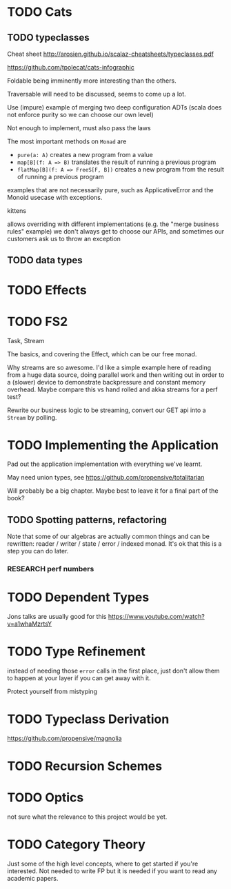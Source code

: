

# TODO Cats

## TODO typeclasses

Cheat sheet <http://arosien.github.io/scalaz-cheatsheets/typeclasses.pdf>

<https://github.com/tpolecat/cats-infographic>

Foldable being imminently more interesting than the others.

Traversable will need to be discussed, seems to come up a lot.

Use (impure) example of merging two deep configuration ADTs (scala
does not enforce purity so we can choose our own level)

Not enough to implement, must also pass the laws

The most important methods on `Monad` are

-   `pure(a: A)` creates a new program from a value
-   `map[B](f: A => B)` translates the result of running a previous
    program
-   `flatMap[B](f: A => FreeS[F, B])` creates a new program from the
    result of running a previous program

examples that are not necessarily pure, such as ApplicativeError and
the Monoid usecase with exceptions.

kittens

allows overriding with different implementations (e.g. the "merge business rules" example)
we don't always get to choose our APIs, and sometimes our customers ask us to throw an exception

## TODO data types

# TODO Effects

# TODO FS2

Task, Stream

The basics, and covering the Effect, which can be our free monad.

Why streams are so awesome. I'd like a simple example here of reading
from a huge data source, doing parallel work and then writing out in
order to a (slower) device to demonstrate backpressure and constant
memory overhead. Maybe compare this vs hand rolled and akka streams
for a perf test?

Rewrite our business logic to be streaming, convert our GET api into a
`Stream` by polling.

# TODO Implementing the Application

Pad out the application implementation with everything we've learnt.

May need union types, see <https://github.com/propensive/totalitarian>

Will probably be a big chapter. Maybe best to leave it for a final
part of the book?

## TODO Spotting patterns, refactoring

Note that some of our algebras are actually common things and can be
rewritten: reader / writer / state / error / indexed monad. It's ok
that this is a step you can do later.

### RESEARCH perf numbers

# TODO Dependent Types

Jons talks are usually good for this <https://www.youtube.com/watch?v=a1whaMzrtsY>

# TODO Type Refinement

instead of needing those `error` calls in the first place, just don't
allow them to happen at your layer if you can get away with it.

Protect yourself from mistyping

# TODO Typeclass Derivation

<https://github.com/propensive/magnolia>

# TODO Recursion Schemes

# TODO Optics

not sure what the relevance to this project would be yet.

# TODO Category Theory

Just some of the high level concepts, where to get started if you're interested.
Not needed to write FP but it is needed if you want to read any academic papers.


